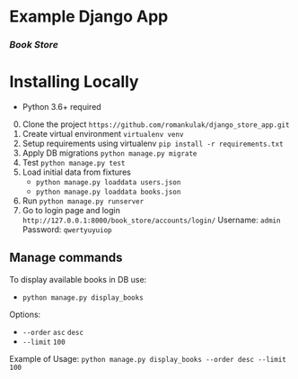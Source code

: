 # Example Django App
### *Book Store*

# Installing Locally
- Python 3.6+ required

0. Clone the project `https://github.com/romankulak/django_store_app.git`
1. Create virtual environment `virtualenv venv`
2. Setup requirements using virtualenv `pip install -r requirements.txt` 
3. Apply DB migrations `python manage.py migrate`
4. Test `python manage.py test`
5. Load initial data from fixtures 
    * `python manage.py loaddata users.json`
    * `python manage.py loaddata books.json`
6. Run `python manage.py runserver`
7. Go to login page and login
 `http://127.0.0.1:8000/book_store/accounts/login/`
Username: `admin`
Password: `qwertyuyuiop`

## Manage commands

To display available books in DB use:
- `python manage.py display_books`

Options:
   * `--order` `asc` `desc`
   * `--limit` `100`

Example of Usage: 
`python manage.py display_books --order desc --limit 100`


